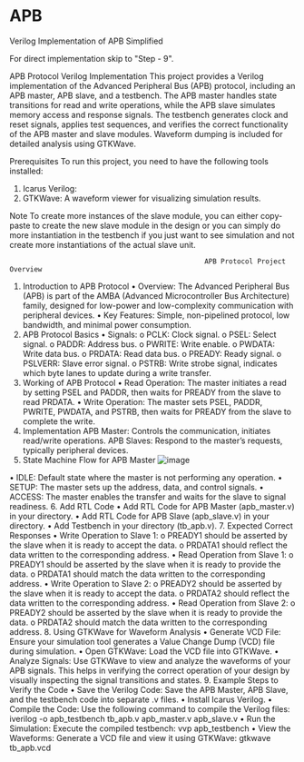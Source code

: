 # APB
Verilog Implementation of APB Simplified 

For direct implementation skip to "Step - 9".

APB Protocol Verilog Implementation
This project provides a Verilog implementation of the Advanced Peripheral Bus (APB) protocol, including an APB master, APB slave, and a testbench. 
The APB master handles state transitions for read and write operations, while the APB slave simulates memory access and response signals. 
The testbench generates clock and reset signals, applies test sequences, and verifies the correct functionality of the APB master and slave modules. Waveform dumping is included for detailed analysis using GTKWave.

Prerequisites
To run this project, you need to have the following tools installed:
1.	Icarus Verilog: 
2.	GTKWave: A waveform viewer for visualizing simulation results.

Note
To create more instances of the slave module, you can either copy-paste to create the new slave module in the design or you can simply do more instantiation in the testbench if you just want to see simulation and not create more instantiations of the actual slave unit.

                                                    APB Protocol Project Overview
1. Introduction to APB Protocol
•	Overview: The Advanced Peripheral Bus (APB) is part of the AMBA (Advanced Microcontroller Bus Architecture) family, designed for low-power and low-complexity communication with peripheral devices.
•	Key Features: Simple, non-pipelined protocol, low bandwidth, and minimal power consumption.
2. APB Protocol Basics
•	Signals:
o	PCLK: Clock signal.
o	PSEL: Select signal.
o	PADDR: Address bus.
o	PWRITE: Write enable.
o	PWDATA: Write data bus.
o	PRDATA: Read data bus.
o	PREADY: Ready signal.
o	PSLVERR: Slave error signal.
o	PSTRB: Write strobe signal, indicates which byte lanes to update during a write transfer.
3. Working of APB Protocol
•	Read Operation: The master initiates a read by setting PSEL and PADDR, then waits for PREADY from the slave to read PRDATA.
•	Write Operation: The master sets PSEL, PADDR, PWRITE, PWDATA, and PSTRB, then waits for PREADY from the slave to complete the write.
4. Implementation
  APB Master: Controls the communication, initiates read/write operations.
  APB Slaves: Respond to the master’s requests, typically peripheral devices.
5. State Machine Flow for APB Master
![image](https://github.com/user-attachments/assets/0f3d5263-e93f-4586-a082-d0e4066be2f4)

  • IDLE: Default state where the master is not performing any operation.
  • SETUP: The master sets up the address, data, and control signals.
  • ACCESS: The master enables the transfer and waits for the slave to signal readiness.
6. Add RTL Code
	• Add RTL Code for APB Master (apb_master.v) in your directory.
  • Add RTL Code for APB Slave (apb_slave.v) in your directory.
  • Add Testbench in your directory (tb_apb.v).
7. Expected Correct Responses
  • Write Operation to Slave 1:
    o	PREADY1 should be asserted by the slave when it is ready to accept the data.
    o	PRDATA1 should reflect the data written to the corresponding address.
  •	Read Operation from Slave 1:
    o	PREADY1 should be asserted by the slave when it is ready to provide the data.
    o	PRDATA1 should match the data written to the corresponding address.
  • Write Operation to Slave 2:
    o	PREADY2 should be asserted by the slave when it is ready to accept the data.
    o	PRDATA2 should reflect the data written to the corresponding address.
  •	Read Operation from Slave 2:
    o	PREADY2 should be asserted by the slave when it is ready to provide the data.
    o	PRDATA2 should match the data written to the corresponding address.
8. Using GTKWave for Waveform Analysis
  •	Generate VCD File: Ensure your simulation tool generates a Value Change Dump (VCD) file during simulation.
  •	Open GTKWave: Load the VCD file into GTKWave.
  •	Analyze Signals: Use GTKWave to view and analyze the waveforms of your APB signals. This helps in verifying the correct operation of your design by visually inspecting the signal transitions and states.
9. Example Steps to Verify the Code
  •	Save the Verilog Code: Save the APB Master, APB Slave, and the testbench code into separate .v files.
  • Install Icarus Verilog. 
  • Compile the Code: Use the following command to compile the Verilog files:
      iverilog -o apb_testbench tb_apb.v apb_master.v apb_slave.v
  • Run the Simulation: Execute the compiled testbench:
      vvp apb_testbench
  • View the Waveforms: Generate a VCD file and view it using GTKWave:
      gtkwave tb_apb.vcd

